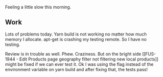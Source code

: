 Feeling a little slow this morning. 

## Work 
Lots of problems today. Yarn build is not working no matter how much memory I allocate. apt-get is crashing my testing remote. So I have no testing. 

Review is in trouble as well. Phew. Craziness. But on the bright side [[FUS-1944 - Edit Products page geography filter not filtering new local products]] might be fixed if we can ever test it. Ok I was using the flag instead of the environment variable on yarn build and after fixing that, the tests pass!